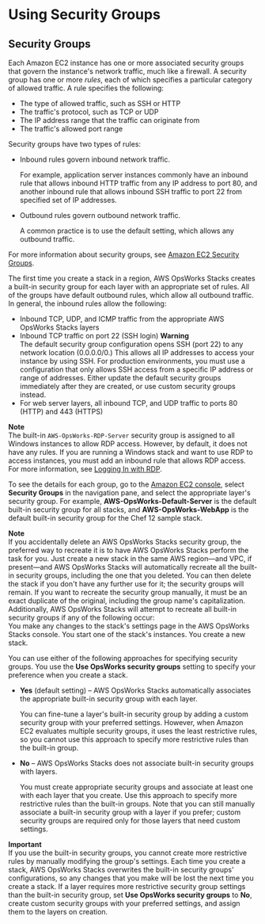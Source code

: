 # Using Security Groups<a name="workingsecurity-groups"></a>

## Security Groups<a name="bestpractice-secgroups"></a>

Each Amazon EC2 instance has one or more associated security groups that govern the instance's network traffic, much like a firewall\. A security group has one or more *rules*, each of which specifies a particular category of allowed traffic\. A rule specifies the following:
+ The type of allowed traffic, such as SSH or HTTP
+ The traffic's protocol, such as TCP or UDP
+ The IP address range that the traffic can originate from
+ The traffic's allowed port range

Security groups have two types of rules:
+ Inbound rules govern inbound network traffic\.

  For example, application server instances commonly have an inbound rule that allows inbound HTTP traffic from any IP address to port 80, and another inbound rule that allows inbound SSH traffic to port 22 from specified set of IP addresses\.
+ Outbound rules govern outbound network traffic\.

  A common practice is to use the default setting, which allows any outbound traffic\.

For more information about security groups, see [Amazon EC2 Security Groups](http://docs.aws.amazon.com/AWSEC2/latest/UserGuide/using-network-security.html)\.

The first time you create a stack in a region, AWS OpsWorks Stacks creates a built\-in security group for each layer with an appropriate set of rules\. All of the groups have default outbound rules, which allow all outbound traffic\. In general, the inbound rules allow the following:
+ Inbound TCP, UDP, and ICMP traffic from the appropriate AWS OpsWorks Stacks layers
+ Inbound TCP traffic on port 22 \(SSH login\)
**Warning**  
 The default security group configuration opens SSH \(port 22\) to any network location \(0\.0\.0\.0/0\.\) This allows all IP addresses to access your instance by using SSH\. For production environments, you must use a configuration that only allows SSH access from a specific IP address or range of addresses\. Either update the default security groups immediately after they are created, or use custom security groups instead\. 
+ For web server layers, all inbound TCP, and UDP traffic to ports 80 \(HTTP\) and 443 \(HTTPS\)

**Note**  
The built\-in `AWS-OpsWorks-RDP-Server` security group is assigned to all Windows instances to allow RDP access\. However, by default, it does not have any rules\. If you are running a Windows stack and want to use RDP to access instances, you must add an inbound rule that allows RDP access\. For more information, see [Logging In with RDP](workinginstances-rdp.md)\.

To see the details for each group, go to the [Amazon EC2 console](https://console.aws.amazon.com/ec2/), select **Security Groups** in the navigation pane, and select the appropriate layer's security group\. For example, **AWS\-OpsWorks\-Default\-Server** is the default built\-in security group for all stacks, and **AWS\-OpsWorks\-WebApp** is the default built\-in security group for the Chef 12 sample stack\.

**Note**  
If you accidentally delete an AWS OpsWorks Stacks security group, the preferred way to recreate it is to have AWS OpsWorks Stacks perform the task for you\. Just create a new stack in the same AWS region—and VPC, if present—and AWS OpsWorks Stacks will automatically recreate all the built\-in security groups, including the one that you deleted\. You can then delete the stack if you don't have any further use for it; the security groups will remain\. If you want to recreate the security group manually, it must be an exact duplicate of the original, including the group name's capitalization\.  
Additionally, AWS OpsWorks Stacks will attempt to recreate all built\-in security groups if any of the following occur:  
You make any changes to the stack's settings page in the AWS OpsWorks Stacks console\.
You start one of the stack's instances\.
You create a new stack\.

You can use either of the following approaches for specifying security groups\. You use the **Use OpsWorks security groups** setting to specify your preference when you create a stack\. 
+ **Yes** \(default setting\) – AWS OpsWorks Stacks automatically associates the appropriate built\-in security group with each layer\.

  You can fine\-tune a layer's built\-in security group by adding a custom security group with your preferred settings\. However, when Amazon EC2 evaluates multiple security groups, it uses the least restrictive rules, so you cannot use this approach to specify more restrictive rules than the built\-in group\.
+ **No** – AWS OpsWorks Stacks does not associate built\-in security groups with layers\.

  You must create appropriate security groups and associate at least one with each layer that you create\. Use this approach to specify more restrictive rules than the built\-in groups\. Note that you can still manually associate a built\-in security group with a layer if you prefer; custom security groups are required only for those layers that need custom settings\.

**Important**  
If you use the built\-in security groups, you cannot create more restrictive rules by manually modifying the group's settings\. Each time you create a stack, AWS OpsWorks Stacks overwrites the built\-in security groups' configurations, so any changes that you make will be lost the next time you create a stack\. If a layer requires more restrictive security group settings than the built\-in security group, set **Use OpsWorks security groups** to **No**, create custom security groups with your preferred settings, and assign them to the layers on creation\.